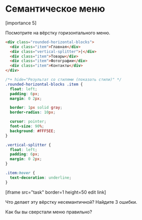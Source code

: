 # Семантическое меню

[importance 5]

Посмотрите на вёрстку горизонтального меню.

```html
<div class="rounded-horizontal-blocks">
  <div class="item">Главная</div>
  <div class="vertical-splitter">|</div>
  <div class="item">Товары</div>
  <div class="item">Фотографии</div>
  <div class="item">Контакты</div>
</div>
```



```css
/*+ hide="Результат со стилями (показать стили)" */
.rounded-horizontal-blocks .item {
  float: left;
  padding: 6px;
  margin: 0 2px;

  border: 1px solid gray;
  border-radius: 10px;

  cursor: pointer;
  font-size: 90%;
  background: #FFF5EE;
}

.vertical-splitter {
  float: left;
  padding: 6px;
  margin: 0 2px;
}

.item:hover {
  text-decoration: underline;
}
```

[iframe src="task" border=1 height=50 edit link]

Что делает эту вёрстку несемантичной? Найдите 3 ошибки.

Как бы вы сверстали меню правильно?

